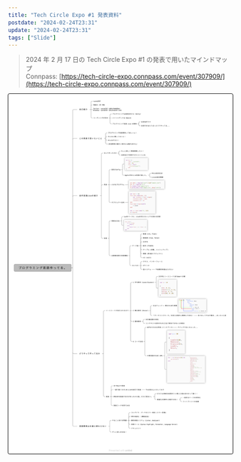 ```yaml
---
title: "Tech Circle Expo #1 発表資料"
postdate: "2024-02-24T23:31"
update: "2024-02-24T23:31"
tags: ["Slide"]
---
```


> 2024 年 2 月 17 日の Tech Circle Expo #1 の発表で用いたマインドマップ  
> Connpass: [https://tech-circle-expo.connpass.com/event/307909/](https://tech-circle-expo.connpass.com/event/307909/)

<style>
 .__markdown-inlined-css-slide-img img {
     outline: 1px solid #000;
     border-radius: 3px;
 }
</style>

<div class="__markdown-inlined-css-slide-img">

![./mindmap.png](./mindmap.png)

</div>
